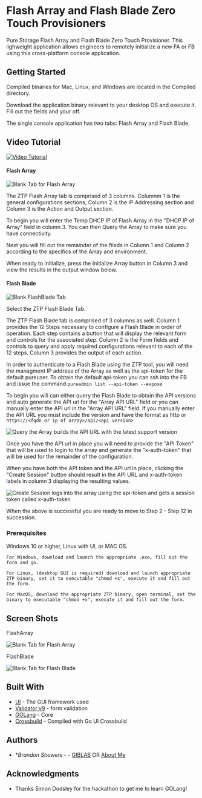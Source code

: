 # Flash Array and Flash Blade Zero Touch Provisioners

Pure Storage Flash Array and Flash Blade Zero Touch Provisioner. This lighweight application allows engineers to remotely initialize a new FA or FB using this cross-platform console application.

## Getting Started

Compiled binaries for Mac, Linux, and Windows are located in the Compiled directory.

Download the application binary relevant to your desktop OS and execute it.  Fill out the fields and your off.

The single console application has two tabs: Flash Array and Flash Blade.

## Video Tutorial

[![Video Tutorial](assets/ZTP_HowTo/ZTP_HowTo_First_Frame.png)](https://youtu.be/LN13cpuA3Jc)

#### Flash Array

![Blank Tab for Flash Array](assets/FA.PNG)

The ZTP Flash Array tab is comprised of 3 columns.  Columnm 1 is the general configurations sections, Column 2 is the IP Addressing section and Column 3 is the Action and Output section.

To begin you will enter the Temp DHCP IP of Flash Array in the "DHCP IP of Array" field in column 3.  You can then Query the Array to make sure you have connectivity.

Next you will fill out the remainder of the fileds in Column 1 and Column 2 according to the specifics of the Array and environment.

When ready to initialize, press the Initialize Array button in Column 3 and view the results in the output window below. 

#### Flash Blade

![Blank FlashBlade Tab](assets/FB.PNG)

Select the ZTP Flash Blade Tab.

The ZTP Flash Blade tab is comprised of 3 columns as well.  Column 1 provides the 12 Steps necessary to configure a Flash Blade in order of operation.  Each step contains a button that will display the relevant form and controls for the associated step.  Column 2 is the Form fields and controls to query and apply required configurations relevant to each of the 12 steps.  Column 3 provides the output of each action.

In order to authenticate to a Flash Blade using the ZTP tool, you will need the managment IP address of the Array as well as the api-token for the default pureuser.  To obtain the default api-token you can ssh into the FB and issue the command ```pureadmin list --api-token --expose```

To begin you will can either query the Flash Blade to obtain the API versions and auto generate the API url for the "Array API URL" field or you can manually enter the API url in the "Array API URL" field.  If you manually enter the API URL you must include the version and have the format as http or ```https://<fqdn or ip of array>/api/<api version>```

![Query the Array builds the API URL with the latest support version](assets/FBQuery.PNG)

Once you have the API url in place you will need to provide the "API Token" that will be used to login to the array and generate the "x-auth-token" that will be used for the remainder of the configuration.

When you have both the API token and the API url in place, clicking the "Create Session" button should result in the API URL and x-auth-token labels in column 3 displaying the resulting values.

![Create Session logs into the array using the api-token and gets a session token called x-auth-token](assets/FBCreateSession.PNG)

When the above is successful you are ready to move to Step 2 - Step 12 in succession.

### Prerequisites

Windows 10 or higher, Linux with UI, or MAC OS.

```
For Windows, download and launch the appropriate .exe, fill out the form and go.
```

```
For Linux, (desktop GUI is required) download and launch appropriate ZTP binary, set it to executable "chmod +x", execute it and fill out the form.
```

```
For MacOS, download the appropriate ZTP binary, open terminal, set the binary to executable "chmod +x", execute it and fill out the form.
```

## Screen Shots

FlashArray

![Blank Tab for Flash Array](assets/FA.PNG)

FlashBlade

![Blank Tab for Flash Blade](assets/FB.PNG)



## Built With

* [UI](https://github.com/andlabs/ui/) - The GUI framework used
* [Validator v9](https://gopkg.in/go-playground/validator.v9) - form validation
* [GOLang](https://golang.org/) - Core
* [Crossbuild](https://github.com/magJ/go-ui-crossbuild) - Compiled with Go UI Crossbuild


## Authors

* **Brandon Showers* - - [GIBLAB](https://gitlab.com/btshowers)  OR  [About Me](https://bshowers.com)


## Acknowledgments

* Thanks Simon Dodsley for the hackathon to get me to learn GOLang!

